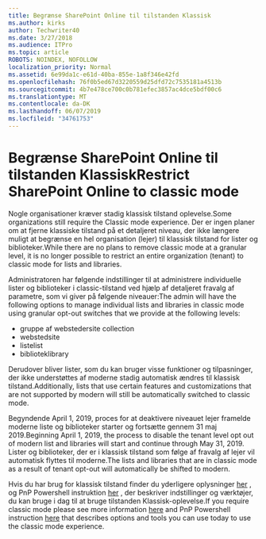```yaml
---
title: Begrænse SharePoint Online til tilstanden Klassisk
ms.author: kirks
author: Techwriter40
ms.date: 3/27/2018
ms.audience: ITPro
ms.topic: article
ROBOTS: NOINDEX, NOFOLLOW
localization_priority: Normal
ms.assetid: 6e99da1c-e61d-40ba-855e-1a8f346e42fd
ms.openlocfilehash: 76f0b5ed67d3220559d25dfd72c7535181a4513b
ms.sourcegitcommit: 4b7e478ce700c0b781efec3857ac4dce5bdf00c6
ms.translationtype: MT
ms.contentlocale: da-DK
ms.lasthandoff: 06/07/2019
ms.locfileid: "34761753"
---
```

# <a name="restrict-sharepoint-online-to-classic-mode"></a><span data-ttu-id="0f056-102">Begrænse SharePoint Online til tilstanden Klassisk</span><span class="sxs-lookup"><span data-stu-id="0f056-102">Restrict SharePoint Online to classic mode</span></span>

<span data-ttu-id="0f056-103">Nogle organisationer kræver stadig klassisk tilstand oplevelse.</span><span class="sxs-lookup"><span data-stu-id="0f056-103">Some organizations still require the Classic mode experience.</span></span> <span data-ttu-id="0f056-104">Der er ingen planer om at fjerne klassiske tilstand på et detaljeret niveau, der ikke længere muligt at begrænse en hel organisation (lejer) til klassisk tilstand for lister og biblioteker.</span><span class="sxs-lookup"><span data-stu-id="0f056-104">While there are no plans to remove classic mode at a granular level, it is no longer possible to restrict an entire organization (tenant) to classic mode for lists and libraries.</span></span>

<span data-ttu-id="0f056-105">Administratoren har følgende indstillinger til at administrere individuelle lister og biblioteker i classic-tilstand ved hjælp af detaljeret fravalg af parametre, som vi giver på følgende niveauer:</span><span class="sxs-lookup"><span data-stu-id="0f056-105">The admin will have the following options to manage individual lists and libraries in classic mode using granular opt-out switches that we provide at the following levels:</span></span>

- <span data-ttu-id="0f056-106">gruppe af websteder</span><span class="sxs-lookup"><span data-stu-id="0f056-106">site collection</span></span>
- <span data-ttu-id="0f056-107">websted</span><span class="sxs-lookup"><span data-stu-id="0f056-107">site</span></span>
- <span data-ttu-id="0f056-108">liste</span><span class="sxs-lookup"><span data-stu-id="0f056-108">list</span></span>
- <span data-ttu-id="0f056-109">bibliotek</span><span class="sxs-lookup"><span data-stu-id="0f056-109">library</span></span>

<span data-ttu-id="0f056-110">Derudover bliver lister, som du kan bruger visse funktioner og tilpasninger, der ikke understøttes af moderne stadig automatisk ændres til klassisk tilstand.</span><span class="sxs-lookup"><span data-stu-id="0f056-110">Additionally, lists that use certain features and customizations that are not supported by modern will still be automatically switched to classic mode.</span></span>

<span data-ttu-id="0f056-111">Begyndende April 1, 2019, proces for at deaktivere niveauet lejer framelde moderne liste og biblioteker starter og fortsætte gennem 31 maj 2019.</span><span class="sxs-lookup"><span data-stu-id="0f056-111">Beginning April 1, 2019, the process to disable the tenant level opt out of modern list and libraries will start and continue through May 31, 2019.</span></span>  <span data-ttu-id="0f056-112">Lister og biblioteker, der er i klassisk tilstand som følge af fravalg af lejer vil automatisk flyttes til moderne.</span><span class="sxs-lookup"><span data-stu-id="0f056-112">The lists and libraries that are in classic mode as a result of tenant opt-out will automatically be shifted to modern.</span></span>

<span data-ttu-id="0f056-113">Hvis du har brug for klassisk tilstand finder du yderligere oplysninger [her](https://techcommunity.microsoft.com/t5/Microsoft-SharePoint-Blog/Delivering-SharePoint-modern-experiences/ba-p/315023) , og PnP Powershell instruktion [her](https://docs.microsoft.com/sharepoint/dev/transform/modernize-userinterface-lists-and-libraries-optout) , der beskriver indstillinger og værktøjer, du kan bruge i dag til at bruge tilstanden Klassisk-oplevelse.</span><span class="sxs-lookup"><span data-stu-id="0f056-113">If you require classic mode please see more information [here](https://techcommunity.microsoft.com/t5/Microsoft-SharePoint-Blog/Delivering-SharePoint-modern-experiences/ba-p/315023) and PnP Powershell instruction [here](https://docs.microsoft.com/sharepoint/dev/transform/modernize-userinterface-lists-and-libraries-optout) that describes options and tools you can use today to use the classic mode experience.</span></span>
